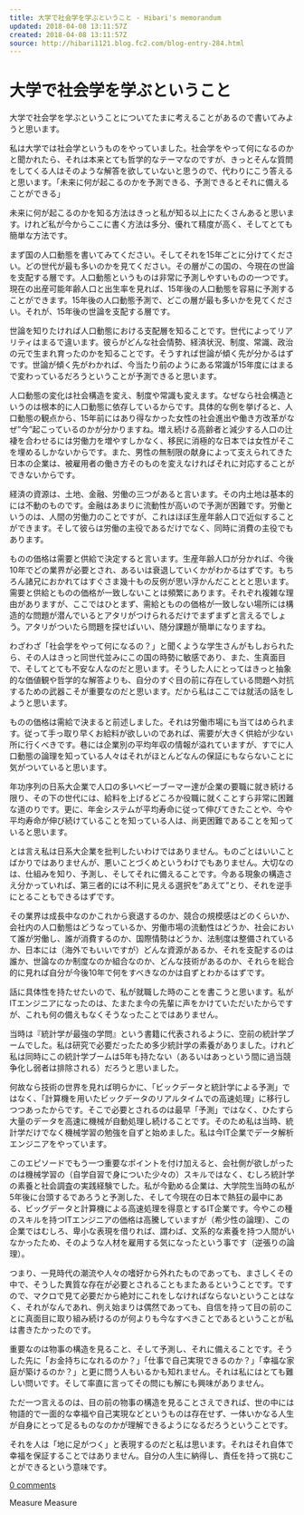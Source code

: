 ```yaml
---
title: 大学で社会学を学ぶということ - Hibari's memorandum
updated: 2018-04-08 13:11:57Z
created: 2018-04-08 13:11:57Z
source: http://hibari1121.blog.fc2.com/blog-entry-284.html
---
```


# 大学で社会学を学ぶということ

大学で社会学を学ぶということについてたまに考えることがあるので書いてみようと思います。

私は大学では社会学というものをやっていました。社会学をやって何になるのかと聞かれたら、それは本来とても哲学的なテーマなのですが、きっとそんな質問をしてくる人はそのような解答を欲していないと思うので、代わりにこう答えると思います。「未来に何が起こるのかを予測できる、予測できるとそれに備えることができる」

未来に何が起こるのかを知る方法はきっと私が知る以上にたくさんあると思います。けれど私が今からここに書く方法は多分、優れて精度が高く、そしてとても簡単な方法です。

まず国の人口動態を書いてみてください。そしてそれを15年ごとに分けてください。どの世代が最も多いのかを見てください。その層がこの国の、今現在の世論を支配する層です。人口動態というものは非常に予測しやすいものの一つです。現在の出産可能年齢人口と出生率を見れば、15年後の人口動態を容易に予測することができます。15年後の人口動態予測で、どこの層が最も多いかを見てください。それが、15年後の世論を支配する層です。

世論を知りたければ人口動態における支配層を知ることです。世代によってリアリティはまるで違います。彼らがどんな社会情勢、経済状況、制度、常識、政治の元で生まれ育ったのかを知ることです。そうすれば世論が傾く先が分かるはずです。世論が傾く先がわかれば、今当たり前のようにある常識が15年度にはまるで変わっているだろうということが予測できると思います。

人口動態の変化は社会構造を変え、制度や常識も変えます。なぜなら社会構造というのは根本的に人口動態に依存しているからです。具体的な例を挙げると、人口動態の観点から、15年前にはあり得なかった女性の社会進出や働き方改革がなぜ”今”起こっているのかが分かりますね。増え続ける高齢者と減少する人口の辻褄を合わせるには労働力を増やすしかなく、移民に消極的な日本では女性がそこを埋めるしかないからです。また、男性の無制限の献身によって支えられてきた日本の企業は、被雇用者の働き方そのものを変えなければそれに対応することができないからです。

経済の資源は、土地、金融、労働の三つがあると言います。その内土地は基本的には不動のものです。金融はあまりに流動性が高いので予測が困難です。労働というのは、人間の労働力のことですが、これはほぼ生産年齢人口で近似することができます。そして彼らは労働の主役であるだけでなく、同時に消費の主役でもあります。

ものの価格は需要と供給で決定すると言います。生産年齢人口が分かれば、今後10年でどの業界が必要とされ、あるいは衰退していくかがわかるはずです。もちろん諸兄におかれてはすぐさま幾十もの反例が思い浮かんだこととと思います。需要と供給とものの価格が一致しないことは頻繁にあります。それぞれ複雑な理由がありますが、ここではひとまず、需給とものの価格が一致しない場所には構造的な問題が潜んでいるとアタリがつけられるだけでまずまずと言えるでしょう。アタリがついたら問題を探せばいい、随分課題が簡単になりますね。

わざわざ「社会学をやって何になるの？」と聞くような学生さんがもしおられたら、その人はきっと同世代並みにこの国の時勢に敏感であり、また、生真面目で、そしてとても不安な人なのだと思います。そうした人にとってはきっと抽象的な価値観や哲学的な解答よりも、自分のすぐ目の前に存在している問題へ対抗するための武器こそが重要なのだと思います。だから私はここでは就活の話をしようと思います。

ものの価格は需給で決まると前述しました。それは労働市場にも当てはめられます。従って手っ取り早くお給料が欲しいのであれば、需要が大きく供給が少ない所に行くべきです。巷には企業別の平均年収の情報が溢れていますが、すでに人口動態の論理を知っている人々はそれがほとんどなんの保証にもならないことに気がついていると思います。

年功序列の日系大企業で人口の多いベビーブーマー達が企業の要職に就き続ける限り、その下の世代には、給料を上げるどころか役職に就くことすら非常に困難な道のりです。更に、年金システムが平均寿命に従って伸びてきたことや、今や平均寿命が伸び続けていることを知っている人は、尚更困難であることを知っていると思います。

とは言え私は日系大企業を批判したいわけではありません。ものごとはいいことばかりではありませんが、悪いことづくめというわけでもありません。大切なのは、仕組みを知り、予測し、そしてそれに備えることです。今ある現象の構造さえ分かっていれば、第三者的には不利に見える選択を”あえて”とり、それを逆手にとることもできるはずです。

その業界は成長中なのかこれから衰退するのか、競合の規模感はどのくらいか、会社内の人口動態はどうなっているか、労働市場の流動性はどうか、社会において誰が労働し、誰が消費するのか、国際情勢はどうか、法制度は整備されているか、日本には（海外でもいいですが）どんな資源があるか、それを支配するのは誰か、世論なのか制度なのか組合なのか、どんな技術があるのか、それらを総合的に見れば自分が今後10年で何をすべきなのかは自ずとわかるはずです。

話に具体性を持たせたいので、私が就職した時のことを書こうと思います。私がITエンジニアになったのは、たまたま今の先輩に声をかけていただいたからですが、これも何の備えもなくそうなったことではありません。

当時は『統計学が最強の学問』という書籍に代表されるように、空前の統計学ブームでした。私は研究で必要だったため多少統計学の素養がありました。けれど私は同時にこの統計学ブームは5年も持たない（あるいはあっという間に過当競争化し弱者は排除される）だろうと思いました。

何故なら技術の世界を見れば明らかに、「ビックデータと統計学による予測」ではなく、「計算機を用いたビックデータのリアルタイムでの高速処理」に移行しつつあったからです。そこで必要とされるのは最早「予測」ではなく、ひたすら大量のデータを高速に機械が自動処理し続けることです。そのため私は当時、統計学だけでなく機械学習の勉強を自ずと始めました。私は今IT企業でデータ解析エンジニアをやっています。

このエピソードでもう一つ重要なポイントを付け加えると、会社側が欲しがったのは機械学習の（自学自習で身についた少々の）スキルではなく、むしろ統計学の素養と社会調査の実践経験でした。私が今勤める企業は、大学院生当時の私が5年後に台頭するであろうと予測した、そして今現在の日本で熱狂の最中にある、ビッグデータと計算機による高速処理を得意とするIT企業です。今やこの種のスキルを持つITエンジニアの価格は高騰していますが（希少性の論理）、この企業ではむしろ、卑小な表現を借りれば、謂わば、文系的な素養を持つ人間がいなかったため、そのような人材を雇用する気になったという事です（逆張りの論理）。

つまり、一見時代の潮流や人々の嗜好から外れたものであっても、まさしくその中で、そうした異質な存在が必要とされることもまたあるということです。ですので、マクロで見て必要だから絶対にこれをしなければならないということはなく、それがなんであれ、例え始まりは偶然であっても、自信を持って目の前のことに真面目に取り組み続けるのが何よりも今なすべきことであるということが私は書きたかったのです。

重要なのは物事の構造を見ること、そして予測し、それに備えることです。そうした先に「お金持ちになれるのか？」「仕事で自己実現できるのか？」「幸福な家庭が築けるのか？」と更に問う人もいるかも知れません。それは私にはとても難しい問いです。そして率直に言ってその問にも解にも興味がありません。

ただ一つ言えるのは、目の前の物事の構造を見ることさえできれば、世の中には物語的で一面的な幸福や自己実現などというものは存在せず、一体いかなる人生が自身にとって足るものなのかが理解できるようになるだろうということです。

それを人は「地に足がつく」と表現するのだと私は思います。それはそれ自体で幸福を保証することではありません。自分の人生に納得し、責任を持って挑むことができるという意味です。

 [0 comments](http://hibari1121.blog.fc2.com/blog-entry-284.html#cm)

Measure
Measure